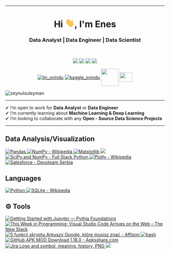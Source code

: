 <p align="center">

<hr>
<h1 align="center">Hi <img src="https://raw.githubusercontent.com/ABSphreak/ABSphreak/master/gifs/Hi.gif" width="30px">, I'm Enes </h1>
<h3 align="center">Data Analyst | Data Engineer | Data Scientist</h3>

</p>
<br>

<p align="center">

  <img src="https://img.shields.io/badge/Focus-Data%20Analytic-2bbc8a" />
  <img src="https://img.shields.io/badge/Focus-Data%20Science-2bbc8a" />
  <img src="https://img.shields.io/badge/Lives-Warsaw-2bbc8a" />
  <img src="https://img.shields.io/badge/Languages-English%20%26%20Turkish-2bbc8a" />
</p>

<p align="center">
<a href="https://www.linkedin.com/in/meakpinar/" target="blank"><img align="center" src="https://image.flaticon.com/icons/png/128/174/174857.png" alt="lin_ovindu" height="40" width="40" /></a>  
<a href="https://www.kaggle.com/menesakpinar" target="blank"><img align="center" src="https://www.vectorlogo.zone/logos/kaggle/kaggle-icon.svg" alt="kaggle_ovindu" height="40" width="40" /></a>
<a href="https://www.hackerrank.com/menesakpinar25" target="blank"><img align="center" src="https://upload.wikimedia.org/wikipedia/commons/6/65/HackerRank_logo.png"  height="55" width="55" /></a>
<a href = "mailto: menesakpinar@gmail.com"><img align="center" src="https://seeklogo.com/images/G/gmail-new-2020-logo-32DBE11BB4-seeklogo.com.png" height="30" width="40" /></a>
  
<p align="left"> <img src="https://komarev.com/ghpvc/?username=enesakpinar" alt="zeynulsuleyman" />
</p>
<hr>

✔ I’m open to work for **Data Analyst** or **Data Engineer**<br>
✔ I’m currently learning about **Machine Learning & Deep Learning**<br>
✔ I’m looking to collaborate with any **Open - Source Data Science Projects**<br>


<hr>

## Data Analysis/Visualization 


<a href="#" target="_blank"> <img src="https://upload.wikimedia.org/wikipedia/commons/thumb/e/ed/Pandas_logo.svg/2560px-Pandas_logo.svg.png" alt="Pandas" height="45"/> </a>
<a href="#" target="_blank"> <img src="https://upload.wikimedia.org/wikipedia/commons/thumb/3/31/NumPy_logo_2020.svg/1200px-NumPy_logo_2020.svg.png" alt="NumPy - Wikipedia" height="45"/> </a>
<a href="#" target="_blank"> <img src="https://matplotlib.org/stable/_static/logo2_compressed.svg" alt="Matplotlib" height="30"/> </a>
<a href="#" target="_blank"> <img src="https://seaborn.pydata.org/_static/logo-wide-lightbg.svg" height="35"/> </a>
<a href="#" target="_blank"> <img src="https://www.fullstackpython.com/img/logos/scipy.png" alt="SciPy and NumPy - Full Stack Python" height="40"/> </a>
<a href="#" target="_blank"> <img src="https://upload.wikimedia.org/wikipedia/commons/3/37/Plotly-logo-01-square.png" alt="Plotly - Wikipedia" height="40"/> </a>
<a href="#" target="_blank"> <img src="https://rs.devoteam.com/wp-content/uploads/sites/14/2021/02/Copy-of-tableaulogo_highres.png" alt="Salesforce - Devoteam Serbia" height="35"/> </a>


## Languages

<a href="#" target="_blank"> <img src="https://download.logo.wine/logo/Python_(programming_language)/Python_(programming_language)-Logo.wine.png" alt="Python" width="120"/> </a>
<a href="#" target="_blank"> <img src="https://upload.wikimedia.org/wikipedia/commons/thumb/3/38/SQLite370.svg/1200px-SQLite370.svg.png" alt="SQLite - Wikipedia" width="100"/> </a>

## :gear: Tools

<a href="#" target="_blank"> <img src="https://datascience.foundation/backend/web/uploads/blog/Working-with-Python-on-Cloud.png" alt="Getting Started with Jupyter — Pythia Foundations" height="50"/> </a>
<a href="#" target="_blank"> <img src="https://cdn.thenewstack.io/media/2021/10/4f0ac3e0-visual_studio_code.png" alt="This Week in Programming: Visual Studio Code Arrives on the Web – The New  Stack" height="50"/> </a>
<a href="#" target="_blank"> <img src="https://affizon.com/wp-content/uploads/2021/10/5-funkcija-skripte-Google-Sheets-koje-trebate-znati.png" alt="5 funkcji skryptu Arkuszy Google, które musisz znać - Affizon" height="50"/> </a>
<a href="#" target="_blank"> <img src="https://www.vectorlogo.zone/logos/gnu_bash/gnu_bash-icon.svg" alt="bash" height="50"/> </a>
<a href="#" target="_blank"> <img src="https://apksshare.com/wp-content/uploads/2021/06/GitHub-APK-MOD-Download-1.18.0.png" alt="GitHub APK MOD Download 1.18.0 - Apksshare.com" height="50"/> </a>
<a href="#" target="_blank"> <img src="https://1000logos.net/wp-content/uploads/2021/05/Jira-logo.png" alt ="Jira Logo and symbol, meaning, history, PNG" height="40"/> </a>
<a href="#" target="_blank"> <img src="https://upload.wikimedia.org/wikipedia/commons/thumb/b/b9/Slack_Technologies_Logo.svg/1280px-Slack_Technologies_Logo.svg.png" height="30"/> </a>

</a>    

<!-- Resources -->
<!-- Icons: https://simpleicons.org/ -->
<!-- GitHub Stats: https://github.com/anuraghazra/github-readme-stats -->
<!-- Emojis: https://emojipedia.org/emoji/ -->
<!-- HTML Emojis: https://www.fileformat.info/index.htm -->
<!-- Shields: https://shields.io/ -->
<!-- Awesome GitHub Profile README: https://github.com/abhisheknaiidu/awesome-github-profile-readme -->
<!-- Credits: [Ovindu Wijethunge](https://github.com/OvinduWijethunge) -->
<!-- Credits: [Ovindu Wijethunge](https://github.com/MartinHeinz) -->

